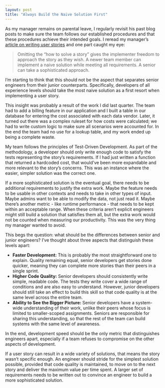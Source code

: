 ```yaml
---
layout: post
title: "Always Build the Naive Solution First"
---
```


As my manager remains on parental leave, I regularly revisit his past blog posts to make sure the team follows our established procedures and that these procedures achieve their intended goals. I reread my manager’s [article on writing user stories](https://redgreenrepeat.com/2020/10/02/how-to-write-better-sprint-stories/) and one part caught my eye:

> Omitting the “how to solve a story” gives the implementer freedom to approach the story as they wish. A newer team member can implement a naive solution while meeting all requirements. A senior can take a sophisticated approach.

I’m starting to think that this should not be the aspect that separates senior engineers from their junior counterparts. Specifically, developers of all experience levels should take the most naive solution as a first resort when implementing a user story.

This insight was probably a result of the work I did last quarter. The team had to add a billing feature in our application and I built a table in our database for entering the cost associated with each data vendor. Later, it turned out there was a complex ruleset for how costs were calculated; we had to write custom logic to make sure all scenarios were accounted for. In the end the team had no use for a lookup table, and my work ended up being a complete waste.

My team follows the principles of Test-Driven Development. As part of the methodology, a developer should only write enough code to satisfy the tests representing the story’s requirements. If I had just written a function that returned a hardcoded cost, that would’ve been more expandable and more relevant to the story’s concerns. This was an instance where the easier, simpler solution was the correct one.

If a more sophisticated solution is the eventual goal, there needs to be additional requirements to justify the extra work. Maybe the feature needs to be usable in other contexts and needs to take in other types of input. Maybe admins want to be able to modify the data, not just read it. Maybe there’s another metric - like runtime performance - that needs to be kept within an acceptable range. When these criteria aren’t explicit engineers might still build a solution that satisfies them all, but the extra work would not be counted when measuring our productivity. This was the very thing my manager wanted to avoid.

This begs the question: what should be the differences between senior and junior engineers? I’ve thought about three aspects that distinguish these levels apart:

- **Faster Development:** This is probably the most straightforward one to explain. Quality remaining equal, senior developers get stories done quicker, meaning they can complete more stories than their peers in a single sprint.
- **Higher Code Quality:** Senior developers should consistently write simple, readable code. The tests they write cover a wide range of conditions and are also easy to understand. However, junior developers should still take an effect to build this skill so that code quality is at the same level across the entire team.
- **Ability to See the Bigger Picture:** Senior developers have a system-wide understanding of their work, unlike their peers whose focus is limited to smaller-scoped assignments. Seniors are responsible for sharing this understanding, so that the rest of the team can build systems with the same level of awareness.

In the end, development speed should be the only metric that distinguishes engineers apart, especially if a team refuses to compromise on the other aspects of development.

If a user story can result in a wide variety of solutions, that means the story wasn’t specific enough. An engineer should stride for the simplest solution possible, provided that code quality is maintained, to move on to the next story and deliver the maximum value per time spent. A larger set of requirements needs to be written out to convince an engineer to build a more sophisticated solution.
